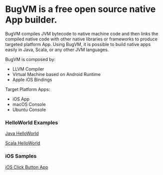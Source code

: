 # BugVM is a free open source native App builder.

BugVM compiles JVM bytecode to native machine code and then links the compiled native code with other native libraries or frameworks to produce targeted platform App. Using BugVM, it is possible to build native apps easily in Java, Scala, or any other JVM languages.

BugVM is composed by:

* LLVM Compiler
* Virtual Machine based on Android Runtime
* Apple iOS Bindings

Target Platform Apps:

* iOS App
* macOS Console
* Ubuntu Console


### HelloWorld Examples

[Java HelloWorld](https://github.com/bugvm/bugvm-helloworld)

[Scala HelloWorld](https://github.com/bugvm/bugvm-helloscala)


### iOS Samples

[iOS Click Button App](https://github.com/bugvm/bugvm-ios)
